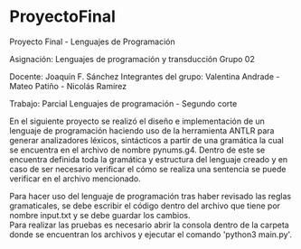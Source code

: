 # ProyectoFinal
Proyecto Final - Lenguajes de Programación 

Asignación: Lenguajes de programación y transducción
Grupo 02

Docente: Joaquin F. Sánchez
Integrantes del grupo: Valentina Andrade - Mateo Patiño - Nicolás Ramírez

Trabajo: Parcial Lenguajes de programación - Segundo corte

En el siguiente proyecto se realizó el diseño e implementación de un lenguaje de programación haciendo uso de la herramienta ANTLR para generar analizadores léxicos, sintácticos a partir de una gramática la cual se encuentra en el archivo de nombre pynums.g4. Dentro de este se encuentra definida toda la gramática y estructura del lenguaje creado y en caso de ser necesario verificar el cómo se realiza una sentencia se puede verificar en el archivo mencionado.    
    
Para hacer uso del lenguaje de programación tras haber revisado las reglas gramaticales, se debe escribir el código dentro del archivo que tiene por nombre input.txt y se debe guardar los cambios.    
Para realizar las pruebas es necesario abrir la consola dentro de la carpeta donde se encuentran los archivos y ejecutar el comando 'python3 main.py'.    
